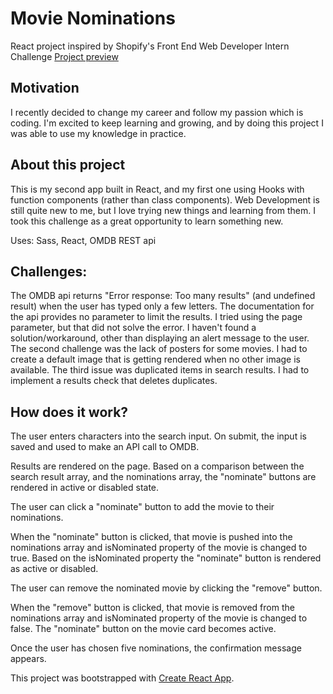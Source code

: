 # Movie Nominations

React project inspired by Shopify's Front End Web Developer Intern Challenge
[Project preview](https://nominations-app.netlify.app/)

## Motivation
I recently decided to change my career and follow my passion which is coding. I'm excited to keep learning and growing, and by doing this project I was able to use my knowledge in practice.

## About this project
This is my second app built in React, and my first one using Hooks with function components (rather than class components).
Web Development is still quite new to me, but I love trying new things and learning from them. I took this challenge as a great opportunity to learn something new. 

Uses: Sass, React, OMDB REST api

## Challenges:
The OMDB api returns "Error response: Too many results" (and undefined result) when the user has typed only a few letters. 
The documentation for the api provides no parameter to limit the results. 
I tried using the page parameter, but that did not solve the error. I haven't found a solution/workaround, other than displaying an alert message to the user. The second challenge was the lack of posters for some movies. I had to create a default image that is getting rendered when no other image is available. The third issue was duplicated items in search results. I had to implement a results check that deletes duplicates. 
 
## How does it work?
The user enters characters into the search input. On submit, the input is saved and used to make an API call to OMDB. 
  
Results are rendered on the page.  Based on a comparison between the search result array, and the nominations array, the "nominate" buttons are rendered in active or disabled state.
  
The user can click a "nominate" button to add the movie to their nominations. 
  
When the "nominate" button is clicked, that movie is pushed into the nominations array and isNominated property of the movie is changed to true. Based on the isNominated property the "nominate" button is rendered as active or disabled.

The user can remove the nominated movie by clicking the "remove" button. 
  
When the "remove" button is clicked, that movie is removed from the nominations array and isNominated property of the movie is changed to false. The "nominate" button on the movie card becomes active.
  
Once the user has chosen five nominations, the confirmation message appears. 
  

This project was bootstrapped with [Create React App](https://github.com/facebook/create-react-app).


